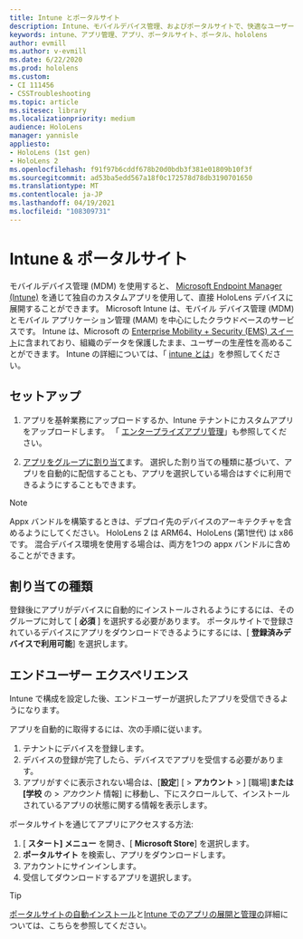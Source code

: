 ```yaml
---
title: Intune とポータルサイト
description: Intune、モバイルデバイス管理、およびポータルサイトで、快適なユーザーエクスペリエンスをセットアップ、割り当て、作成する方法について説明します。
keywords: intune、アプリ管理、アプリ、ポータルサイト、ポータル、hololens
author: evmill
ms.author: v-evmill
ms.date: 6/22/2020
ms.prod: hololens
ms.custom:
- CI 111456
- CSSTroubleshooting
ms.topic: article
ms.sitesec: library
ms.localizationpriority: medium
audience: HoloLens
manager: yannisle
appliesto:
- HoloLens (1st gen)
- HoloLens 2
ms.openlocfilehash: f91f97b6cddf678b20d0bdb3f381e01809b10f3f
ms.sourcegitcommit: ad53ba5edd567a18f0c172578d78db3190701650
ms.translationtype: MT
ms.contentlocale: ja-JP
ms.lasthandoff: 04/19/2021
ms.locfileid: "108309731"
---
```

# <a name="intune--company-portal"></a>Intune & ポータルサイト

モバイルデバイス管理 (MDM) を使用すると、 [Microsoft Endpoint Manager (Intune)](https://docs.microsoft.com/intune/windows-holographic-for-business) を通じて独自のカスタムアプリを使用して、直接 HoloLens デバイスに展開することができます。 Microsoft Intune は、モバイル デバイス管理 (MDM) とモバイル アプリケーション管理 (MAM) を中心にしたクラウドベースのサービスです。 Intune は、Microsoft の [Enterprise Mobility + Security (EMS) スイート](https://www.microsoft.com/microsoft-365/enterprise-mobility-security)に含まれており、組織のデータを保護したまま、ユーザーの生産性を高めることができます。 Intune の詳細については、「 [intune とは](https://docs.microsoft.com/mem/intune/fundamentals/what-is-intune)」を参照してください。

## <a name="setup"></a>セットアップ

1. アプリを基幹業務にアップロードするか、Intune テナントにカスタムアプリをアップロードします。 「 [エンタープライズアプリ管理](https://docs.microsoft.com/windows/client-management/mdm/enterprise-app-management)」も参照してください。

2. [アプリをグループに割り当て](https://docs.microsoft.com/mem/intune/apps/apps-deploy)ます。 選択した割り当ての種類に基づいて、アプリを自動的に配信することも、アプリを選択している場合はすぐに利用できるようにすることもできます。

> [!NOTE]
> Appx バンドルを構築するときは、デプロイ先のデバイスのアーキテクチャを含めるようにしてください。 HoloLens 2 は ARM64、HoloLens (第1世代) は x86 です。 混合デバイス環境を使用する場合は、両方を1つの appx バンドルに含めることができます。

## <a name="assignment-types"></a>割り当ての種類

登録後にアプリがデバイスに自動的にインストールされるようにするには、そのグループに対して [ **必須** ] を選択する必要があります。
ポータルサイトで登録されているデバイスにアプリをダウンロードできるようにするには、[ **登録済みデバイスで利用可能**] を選択します。

## <a name="end-user-experience"></a>エンドユーザー エクスペリエンス

Intune で構成を設定した後、エンドユーザーが選択したアプリを受信できるようになります。

アプリを自動的に取得するには、次の手順に従います。

1. テナントにデバイスを登録します。
2. デバイスの登録が完了したら、デバイスでアプリを受信する必要があります。
3. アプリがすぐに表示されない場合は、[**設定**] [  >  **アカウント**  >  ] [職場]**または [学校** の  >  *アカウント* 情報] に移動し、下にスクロールして、インストールされているアプリの状態に関する情報を表示します。

ポータルサイトを通じてアプリにアクセスする方法:

1. [ **スタート] メニュー** を開き、[ **Microsoft Store**] を選択します。
2. **ポータルサイト** を検索し、アプリをダウンロードします。
3. アカウントにサインインします。
4. 受信してダウンロードするアプリを選択します。

> [!Tip]
> [ポータルサイトの自動インストール](https://docs.microsoft.com/mem/intune/apps/company-portal-app)と[Intune でのアプリの展開と管理の](https://docs.microsoft.com/mem/intune/fundamentals/windows-holographic-for-business#deploy-and-manage-apps)詳細については、こちらを参照してください。
